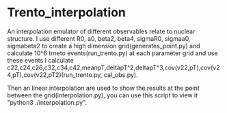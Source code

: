 # Trento_interpolation
An interpolation emulator of different observables relate to nuclear structure.
I use different R0, a0, beta2, beta4, sigmaR0, sigmaa0, sigmabeta2 to create a high dimension grid(generates_point.py) and calculate 10^6 trneto events(run_trento.py) at each parameter grid and use these events I calculate c22,c24,c26,c32,c34,c42,meanpT,deltapT^2,deltapT^3,cov(v22,pT),cov(v24,pT),cov(v22,pT2)(run_trento.py, cal_obs.py).


Then an linear interpolation are used to show the results at the point between the grid(interpolation.py), you can use this script to view it "python3 ./interpolation.py".
